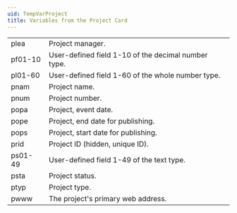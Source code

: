 ```yaml
---
uid: TempVarProject
title: Variables from the Project Card
---
```


|         |                                                     |
|---------|-----------------------------------------------------|
| plea    | Project manager.                                    |
| pf01-10 | User-defined field 1-10 of the decimal number type. |
| pl01-60 | User-defined field 1-60 of the whole number type.   |
| pnam    | Project name.                                       |
| pnum    | Project number.                                     |
| popa    | Project, event date.                                |
| pope    | Project, end date for publishing.                   |
| pops    | Project, start date for publishing.                 |
| prid    | Project ID (hidden, unique ID).                     |
| ps01-49 | User-defined field 1-49 of the text type.           |
| psta    | Project status.                                     |
| ptyp    | Project type.                                       |
| pwww    | The project's primary web address.                  |